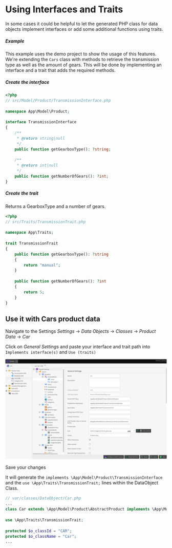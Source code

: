 # Using Interfaces and Traits
In some cases it could be helpful to let the generated PHP class for data objects implement interfaces or add some additional functions using traits.

##### Example
This example uses the demo project to show the usage of this features.
We're extending the `Cars` class with methods to retrieve the transmission type as well as the amount of gears. This will be done by implementing an interface and a trait that adds the required methods.

##### Create the interface
```php
<?php
// src/Model/Product/TransmissionInterface.php

namespace App\Model\Product;

interface TransmissionInterface
{
    /**
     * @return string|null
     */
    public function getGearboxType(): ?string;

    /**
     * @return int|null
     */
    public function getNumberOfGears(): ?int;
}
```

##### Create the trait
Returns a GearboxType and a number of gears.
```php
<?php
// src/Traits/TransmissionTrait.php

namespace App\Traits;

trait TransmissionTrait
{
    public function getGearboxType(): ?string
    {
        return "manual";
    }

    public function getNumberOfGears(): ?int
    {
        return 5;
    }
}

```

## Use it with Cars product data
Navigate to the Settings *Settings* -> *Data Objects* -> *Classes* -> *Product Data* -> *Car*

Click on *General Settings* and paste your interface and trait path into `Implements interface(s)` and `Use (traits)`

![Example Screenshot](../../../img/interfaces-traits.png)

Save your changes

It will generate the `implements \App\Model\Product\TransmissionInterface` and the
`use \App\Traits\TransmissionTrait;` lines within the DataObject Class.

```php
// var/classes/DataObject/Car.php
...
class Car extends \App\Model\Product\AbstractProduct implements \App\Model\Product\TransmissionInterface {

use \App\Traits\TransmissionTrait;

protected $o_classId = "CAR";
protected $o_className = "Car";
...
```
